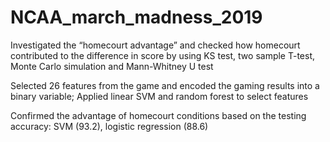 # NCAA_march_madness_2019

Investigated the “homecourt advantage” and checked how homecourt contributed to the difference in score by using KS test, two sample T-test, Monte Carlo simulation and Mann-Whitney U test

Selected 26 features from the game and encoded the gaming results into a binary variable; Applied linear SVM and random forest to select features 

Confirmed the advantage of homecourt conditions based on the testing accuracy: SVM (93.2), logistic regression (88.6)  
